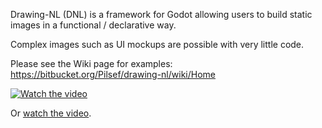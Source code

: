 Drawing-NL (DNL) is a framework for Godot allowing users to build static images in a functional / declarative way.

Complex images such as UI mockups are possible with very little code.

Please see the Wiki page for examples:
https://bitbucket.org/Pilsef/drawing-nl/wiki/Home

[![Watch the video](https://i9.ytimg.com/vi_webp/ZGIs2n8PU1A/mqdefault.webp?v=6727f2ec&sqp=CODkn7kG&rs=AOn4CLC_-1Vl2_9xgaLznMgtECeyYQcw6g)](https://youtu.be/ZGIs2n8PU1A)

Or [watch the video](http://youtu.be/ZGIs2n8PU1A).